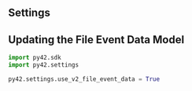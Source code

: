 ## Settings

## Updating the File Event Data Model

```python
import py42.sdk
import py42.settings

py42.settings.use_v2_file_event_data = True
```
